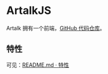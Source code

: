 # ArtalkJS

Artalk 拥有一个前端，[GitHub 代码仓库](https://github.com/ArtalkJS/Artalk)。

## 特性

可见：[README.md · 特性](https://github.com/ArtalkJS/Artalk#%E7%89%B9%E6%80%A7)
